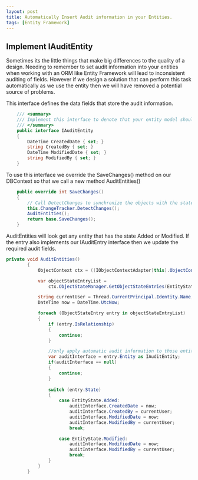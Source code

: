 ```yaml
---
layout: post
title: Automatically Insert Audit information in your Entities.
tags: [Entity Framework]
---
```


## Implement IAuditEntity
Sometimes its the little things that make big differences to the quality of a design. Needing to remember to set audit information into your entities when working with an ORM like Entity Framework will lead to inconsistent auditing of fields. However if we design a solution that can perform this task automatically as we use the entity then 
we will have removed a potential source of problems.

This interface defines the data fields that store the audit information.
```c#
    /// <summary>
    /// Implement this interface to denote that your entity model should automatically set the created and modified audit fields 
    /// </summary>
    public interface IAuditEntity
    {
        DateTime CreatedDate { set; }
        string CreatedBy { set; }
        DateTime ModifiedDate { set; }
        string ModifiedBy { set; }
    }
```

To use this interface we override the SaveChanges() method on our DBContext so that we call a new method AuditEntities()
```c#
    public override int SaveChanges()
    {
        // Call DetectChanges to synchronize the objects with the state manager.
        this.ChangeTracker.DetectChanges();
        AuditEntities();
        return base.SaveChanges();
    }
```

AuditEntities will look get any entity that has the state Added or Modified. If the entry also implements our IAuditEntry interface then we update the required audit fields. 
```c#
private void AuditEntities()
        {
            ObjectContext ctx = ((IObjectContextAdapter)this).ObjectContext;

            var objectStateEntryList =
                ctx.ObjectStateManager.GetObjectStateEntries(EntityState.Added | EntityState.Modified).ToList();

            string currentUser = Thread.CurrentPrincipal.Identity.Name;
            DateTime now = DateTime.UtcNow;

            foreach (ObjectStateEntry entry in objectStateEntryList)
            {
                if (entry.IsRelationship)
                {
                    continue;
                }

                //only apply automatic audit information to those entities that have implemented the IAuditEntry interface.
                var auditInterface = entry.Entity as IAuditEntity;
                if(auditInterface == null)
                {
                    continue;
                }
                
                switch (entry.State)
                {
                    case EntityState.Added:
                        auditInterface.CreatedDate = now;
                        auditInterface.CreatedBy = currentUser;
                        auditInterface.ModifiedDate = now;
                        auditInterface.ModifiedBy = currentUser;
                        break;

                    case EntityState.Modified:
                        auditInterface.ModifiedDate = now;
                        auditInterface.ModifiedBy = currentUser;
                        break;
                }
            }
        }
```
